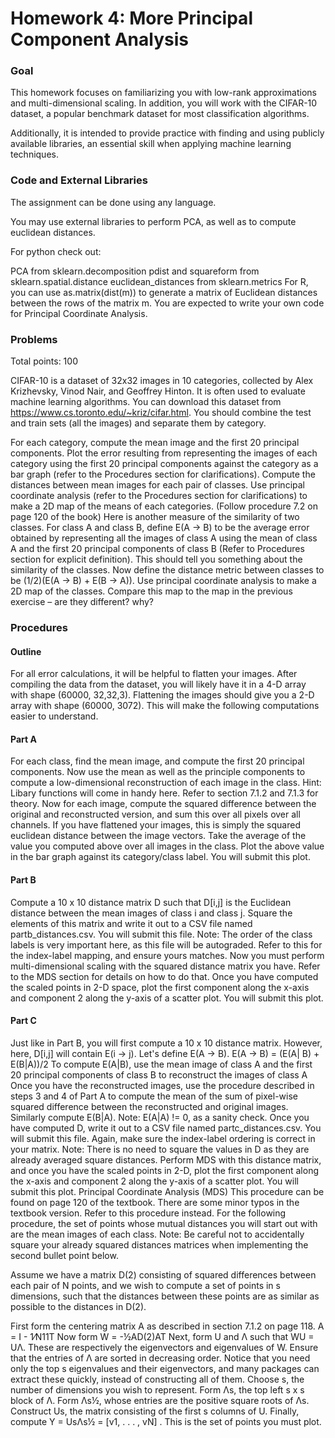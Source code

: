 # Homework 4: More Principal Component Analysis

### Goal
This homework focuses on familiarizing you with low-rank approximations and multi-dimensional scaling. In addition, you will work with the CIFAR-10 dataset, a popular benchmark dataset for most classification algorithms.

Additionally, it is intended to provide practice with finding and using publicly available libraries, an essential skill when applying machine learning techniques.

### Code and External Libraries
The assignment can be done using any language.

You may use external libraries to perform PCA, as well as to compute euclidean distances.

For python check out:

PCA from sklearn.decomposition
pdist and squareform from sklearn.spatial.distance
euclidean_distances from sklearn.metrics
For R, you can use as.matrix(dist(m)) to generate a matrix of Euclidean distances between the rows of the matrix m.
You are expected to write your own code for Principal Coordinate Analysis.

### Problems
Total points: 100

CIFAR-10 is a dataset of 32x32 images in 10 categories, collected by Alex Krizhevsky, Vinod Nair, and Geoffrey Hinton. It is often used to evaluate machine learning algorithms. You can download this dataset from https://www.cs.toronto.edu/~kriz/cifar.html. You should combine the test and train sets (all the images) and separate them by category.

For each category, compute the mean image and the first 20 principal components. Plot the error resulting from representing the images of each category using the first 20 principal components against the category as a bar graph (refer to the Procedures section for clarifications).
Compute the distances between mean images for each pair of classes. Use principal coordinate analysis (refer to the Procedures section for clarifications) to make a 2D map of the means of each categories. (Follow procedure 7.2 on page 120 of the book)
Here is another measure of the similarity of two classes. For class A and class B, define E(A → B) to be the average error obtained by representing all the images of class A using the mean of class A and the first 20 principal components of class B (Refer to Procedures section for explicit definition). This should tell you something about the similarity of the classes. Now define the distance metric between classes to be 
(1/2)(E(A → B) + E(B → A)). Use principal coordinate analysis to make a 2D map of the classes. Compare this map to the map in the previous exercise – are they different? why?
### Procedures
#### Outline
For all error calculations, it will be helpful to flatten your images. After compiling the data from the dataset, you will likely have it in a 4-D array with shape (60000, 32,32,3). Flattening the images should give you a 2-D array with shape (60000, 3072). This will make the following computations easier to understand.

#### Part A
For each class, find the mean image, and compute the first 20 principal components.
Now use the mean as well as the principle components to compute a low-dimensional reconstruction of each image in the class. Hint: Libary functions will come in handy here. Refer to section 7.1.2 and 7.1.3 for theory.
Now for each image, compute the squared difference between the original and reconstructed version, and sum this over all pixels over all channels. If you have flattened your images, this is simply the squared euclidean distance between the image vectors. Take the average of the value you computed above over all images in the class.
Plot the above value in the bar graph against its category/class label. You will submit this plot.
#### Part B
Compute a 10 x 10 distance matrix D such that D[i,j] is the Euclidean distance between the mean images of class i and class j. Square the elements of this matrix and write it out to a CSV file named partb_distances.csv. You will submit this file.
Note: The order of the class labels is very important here, as this file will be autograded. Refer to this for the index-label mapping, and ensure yours matches.
Now you must perform multi-dimensional scaling with the squared distance matrix you have. Refer to the MDS section for details on how to do that.
Once you have computed the scaled points in 2-D space, plot the first component along the x-axis and component 2 along the y-axis of a scatter plot. You will submit this plot.
#### Part C
Just like in Part B, you will first compute a 10 x 10 distance matrix. However, here, D[i,j] will contain E(i → j). Let's define E(A → B).
E(A → B) = (E(A| B) + E(B|A))/2
To compute E(A|B), use the mean image of class A and the first 20 principal components of class B to reconstruct the images of class A
Once you have the reconstructed images, use the procedure described in steps 3 and 4 of Part A to compute the mean of the sum of pixel-wise squared difference between the reconstructed and original images.
Similarly compute E(B|A).
Note: E(A|A) != 0, as a sanity check.
Once you have computed D, write it out to a CSV file named partc_distances.csv. You will submit this file. Again, make sure the index-label ordering is correct in your matrix. 
Note: There is no need to square the values in D as they are already averaged square distances.
Perform MDS with this distance matrix, and once you have the scaled points in 2-D, plot the first component along the x-axis and component 2 along the y-axis of a scatter plot. You will submit this plot.
Principal Coordinate Analysis (MDS)
This procedure can be found on page 120 of the textbook. There are some minor typos in the textbook version. Refer to this procedure instead. For the following procedure, the set of points whose mutual distances you will start out with are the mean images of each class. Note: Be careful not to accidentally square your already squared distances matrices when implementing the second bullet point below.

Assume we have a matrix D(2) consisting of squared differences between each pair of N points, and we wish to compute a set of points in s dimensions, such that the distances between these points are as similar as possible to the distances in D(2).

First form the centering matrix A as described in section 7.1.2 on page 118. A = I - 1⁄N11T
Now form W = -½AD(2)AT
Next, form U and Λ such that WU = UΛ. These are respectively the eigenvectors and eigenvalues of W. Ensure that the entries of Λ are sorted in decreasing order. Notice that you need only the top s eigenvalues and their eigenvectors, and many packages can extract these quickly, instead of constructing all of them.
Choose s, the number of dimensions you wish to represent. Form Λs, the top left s x s block of Λ.
Form Λs½, whose entries are the positive square roots of Λs. Construct Us, the matrix consisting of the first s columns of U.
Finally, compute Y = UsΛs½ = [v1, . . . , vN] . This is the set of points you must plot.